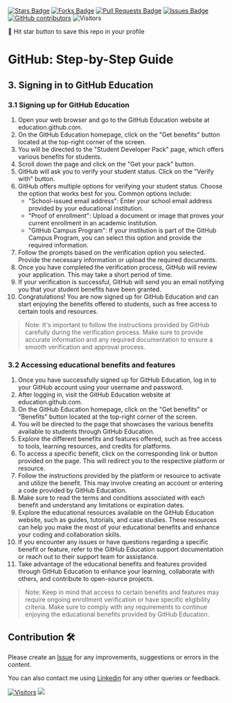 <a href="https://github.com/drshahizan/learn-github/stargazers"><img src="https://img.shields.io/github/stars/drshahizan/learn-github" alt="Stars Badge"/></a>
<a href="https://github.com/drshahizan/learn-github/network/members"><img src="https://img.shields.io/github/forks/drshahizan/learn-github" alt="Forks Badge"/></a>
<a href="https://github.com/drshahizan/learn-github/pulls"><img src="https://img.shields.io/github/issues-pr/drshahizan/learn-github" alt="Pull Requests Badge"/></a>
<a href="https://github.com/drshahizan/learn-github/issues"><img src="https://img.shields.io/github/issues/drshahizan/learn-github" alt="Issues Badge"/></a>
<a href="https://github.com/drshahizan/learn-github/graphs/contributors"><img alt="GitHub contributors" src="https://img.shields.io/github/contributors/drshahizan/learn-github?color=2b9348"></a>
![Visitors](https://api.visitorbadge.io/api/visitors?path=https%3A%2F%2Fgithub.com%2Fdrshahizan%2Flearn-github&labelColor=%23d9e3f0&countColor=%23697689&style=flat)

🌟 Hit star button to save this repo in your profile

# GitHub: Step-by-Step Guide

## 3. Signing in to GitHub Education

### 3.1 Signing up for GitHub Education
1. Open your web browser and go to the GitHub Education website at education.github.com.
2. On the GitHub Education homepage, click on the "Get benefits" button located at the top-right corner of the screen.
3. You will be directed to the "Student Developer Pack" page, which offers various benefits for students.
4. Scroll down the page and click on the "Get your pack" button.
5. GitHub will ask you to verify your student status. Click on the "Verify with" button.
6. GitHub offers multiple options for verifying your student status. Choose the option that works best for you. Common options include:
   - "School-issued email address": Enter your school email address provided by your educational institution.
   - "Proof of enrollment": Upload a document or image that proves your current enrollment in an academic institution.
   - "GitHub Campus Program": If your institution is part of the GitHub Campus Program, you can select this option and provide the required information.
7. Follow the prompts based on the verification option you selected. Provide the necessary information or upload the required documents.
8. Once you have completed the verification process, GitHub will review your application. This may take a short period of time.
9. If your verification is successful, GitHub will send you an email notifying you that your student benefits have been granted.
10. Congratulations! You are now signed up for GitHub Education and can start enjoying the benefits offered to students, such as free access to certain tools and resources.

> Note: It's important to follow the instructions provided by GitHub carefully during the verification process. Make sure to provide accurate information and any required documentation to ensure a smooth verification and approval process.

### 3.2 Accessing educational benefits and features

1. Once you have successfully signed up for GitHub Education, log in to your GitHub account using your username and password.
2. After logging in, visit the GitHub Education website at education.github.com.
3. On the GitHub Education homepage, click on the "Get benefits" or "Benefits" button located at the top-right corner of the screen.
4. You will be directed to the page that showcases the various benefits available to students through GitHub Education.
5. Explore the different benefits and features offered, such as free access to tools, learning resources, and credits for platforms.
6. To access a specific benefit, click on the corresponding link or button provided on the page. This will redirect you to the respective platform or resource.
7. Follow the instructions provided by the platform or resource to activate and utilize the benefit. This may involve creating an account or entering a code provided by GitHub Education.
8. Make sure to read the terms and conditions associated with each benefit and understand any limitations or expiration dates.
9. Explore the educational resources available on the GitHub Education website, such as guides, tutorials, and case studies. These resources can help you make the most of your educational benefits and enhance your coding and collaboration skills.
10. If you encounter any issues or have questions regarding a specific benefit or feature, refer to the GitHub Education support documentation or reach out to their support team for assistance.
11. Take advantage of the educational benefits and features provided through GitHub Education to enhance your learning, collaborate with others, and contribute to open-source projects.

> Note: Keep in mind that access to certain benefits and features may require ongoing enrollment verification or have specific eligibility criteria. Make sure to comply with any requirements to continue enjoying the educational benefits provided by GitHub Education.

## Contribution 🛠️
Please create an [Issue](https://github.com/drshahizan/learn-github/issues) for any improvements, suggestions or errors in the content.

You can also contact me using [Linkedin](https://www.linkedin.com/in/drshahizan/) for any other queries or feedback.

[![Visitors](https://api.visitorbadge.io/api/visitors?path=https%3A%2F%2Fgithub.com%2Fdrshahizan&labelColor=%23697689&countColor=%23555555&style=plastic)](https://visitorbadge.io/status?path=https%3A%2F%2Fgithub.com%2Fdrshahizan)
![](https://hit.yhype.me/github/profile?user_id=81284918)
